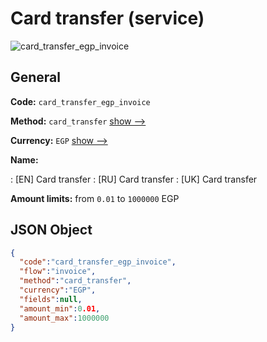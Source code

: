 
# Card transfer (service) 
![card_transfer_egp_invoice](https://static.openfintech.io/payment_methods/card_transfer_egp_invoice/logo.svg?w=400&c=v0.59.26#w200)  

## General 
 
**Code:** `card_transfer_egp_invoice` 
 
**Method:** `card_transfer` 
 [show -->](/payment-methods/card_transfer/) 
 
**Currency:** `EGP` [show -->](/currencies/EGP/) 
 
**Name:** 
 
:	[EN] Card transfer 
:	[RU] Card transfer 
:	[UK] Card transfer 
 
**Amount limits:** from `0.01` to `1000000` EGP 

## JSON Object 

```json
{
  "code":"card_transfer_egp_invoice",
  "flow":"invoice",
  "method":"card_transfer",
  "currency":"EGP",
  "fields":null,
  "amount_min":0.01,
  "amount_max":1000000
}
```  
